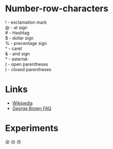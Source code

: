 # Number-row-characters

! - exclamation mark <br>
@ - at sign <br>
\# - Hashtag <br>
$ - dollar sign <br>
% - precentage sign <br>
^ - caret <br>
& - and sign <br>
\* - asterisk <br>
( - open parentheses <br>
) - closed parentheses 

# Links
 
*  [Wikipedia](https://www.wikipedia.org/)
*  [George Brown FAQ](https://www.georgebrown.ca/ask-george-brown)

# Experiments

:stuck_out_tongue_closed_eyes:
:unamused:
:angry:

